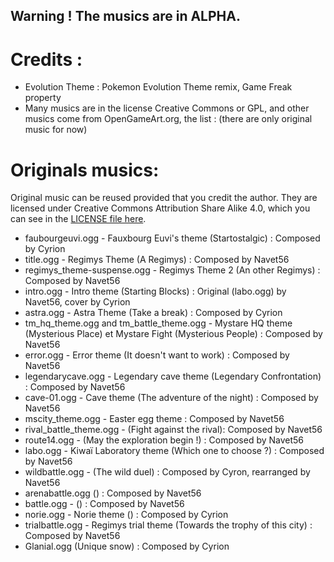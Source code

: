 ## Warning ! The musics are in ALPHA.

# Credits :

* Evolution Theme : Pokemon Evolution Theme remix, Game Freak property
* Many musics are in the license Creative Commons or GPL, and other musics come from  OpenGameArt.org, the list : 
(there are only original music for now)


# Originals musics:
Original music can be reused provided that you credit the author. They are licensed under Creative Commons Attribution Share Alike 4.0, which you can see in the [LICENSE file here](https://github.com/cyrioncentori/OpMon/blob/master/Resources/LICENSE).  
<!--Path : |filename|.extention - |Where the music is located| (|Music name|) : Composed by |creator|-->

* faubourgeuvi.ogg - Fauxbourg Euvi's theme (Startostalgic) : Composed by Cyrion
* title.ogg - Regimys Theme (A Regimys) : Composed by Navet56
* regimys_theme-suspense.ogg - Regimys Theme 2 (An other Regimys) : Composed by Navet56
* intro.ogg - Intro theme (Starting Blocks) : Original (labo.ogg) by Navet56, cover by Cyrion
* astra.ogg - Astra Theme (Take a break) : Composed by Cyrion
* tm_hq_theme.ogg and tm_battle_theme.ogg - Mystare HQ theme (Mysterious Place) et Mystare Fight (Mysterious People) : Composed by Navet56
* error.ogg - Error theme (It doesn't want to work) : Composed by Navet56
* legendarycave.ogg - Legendary cave theme (Legendary Confrontation) : Composed by Navet56
* cave-01.ogg - Cave theme (The adventure of the night) : Composed by Navet56
* mscity_theme.ogg - Easter egg theme : Composed by Navet56
* rival_battle_theme.ogg - (Fight against the rival): Composed by Navet56
* route14.ogg - (May the exploration begin !) : Composed by Navet56
* labo.ogg - Kiwaï Laboratory theme (Which one to choose ?) : Composed by Navet56
* wildbattle.ogg - (The wild duel) : Composed by Cyron, rearranged by Navet56
* arenabattle.ogg () : Composed by Navet56
* battle.ogg - () : Composed by Navet56
* norie.ogg - Norie theme () : Composed by Cyrion 
* trialbattle.ogg - Regimys trial theme (Towards the trophy of this city) : Composed by Navet56
* Glanial.ogg (Unique snow) : Composed by Cyrion

